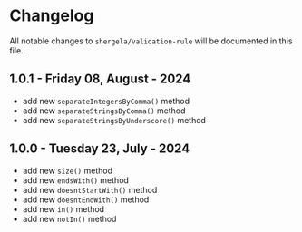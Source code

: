 # Changelog

All notable changes to `shergela/validation-rule` will be documented in this file.

## 1.0.1 - Friday 08, August - 2024

- add new `separateIntegersByComma()` method
- add new `separateStringsByComma()` method
- add new `separateStringsByUnderscore()` method

## 1.0.0 - Tuesday 23, July - 2024

- add new `size()` method
- add new `endsWith()` method
- add new `doesntStartWith()` method
- add new `doesntEndWith()` method
- add new `in()` method
- add new `notIn()` method
